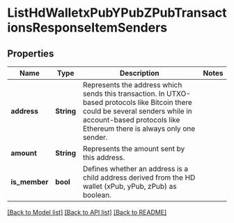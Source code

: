# ListHdWalletxPubYPubZPubTransactionsResponseItemSenders

## Properties

Name | Type | Description | Notes
------------ | ------------- | ------------- | -------------
**address** | **String** | Represents the address which sends this transaction. In UTXO-based protocols like Bitcoin there could be several senders while in account-based protocols like Ethereum there is always only one sender. | 
**amount** | **String** | Represents the amount sent by this address. | 
**is_member** | **bool** | Defines whether an address is a child address derived from the HD wallet (xPub, yPub, zPub) as boolean. | 

[[Back to Model list]](../README.md#documentation-for-models) [[Back to API list]](../README.md#documentation-for-api-endpoints) [[Back to README]](../README.md)


